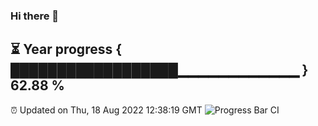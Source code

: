 ### Hi there 👋
⏳ Year progress { ██████████████████▁▁▁▁▁▁▁▁▁▁▁▁ } 62.88 %
---
⏰ Updated on Thu, 18 Aug 2022 12:38:19 GMT
![Progress Bar CI](https://github.com/liununu/liununu/workflows/Progress%20Bar%20CI/badge.svg)
